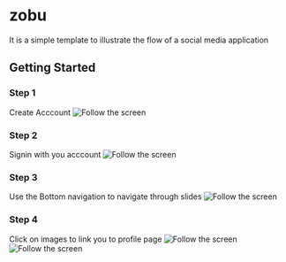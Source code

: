 # zobu

It is a simple template to illustrate the flow of a social media application

## Getting Started

### Step 1
Create Acccount 
![Follow the screen](../asset/images/1.png)

### Step 2
Signin with you acccount 
![Follow the screen](../asset/images/2.png)

### Step 3
Use the Bottom navigation to navigate through slides 
![Follow the screen](../asset/images/3.png)

### Step 4
Click on images to link you to profile page 
![Follow the screen](../asset/images/4.png)
![Follow the screen](../asset/images/5.png)

